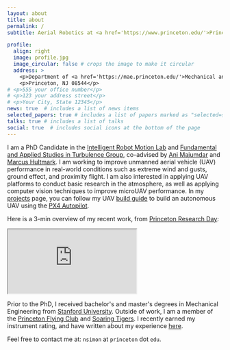 ```yaml
---
layout: about
title: about
permalink: /
subtitle: Aerial Robotics at <a href='https://www.princeton.edu/'>Princeton University</a>.

profile:
  align: right
  image: profile.jpg
  image_circular: false # crops the image to make it circular
  address: >
    <p>Department of <a href='https://mae.princeton.edu/'>Mechanical and Aerospace Engineering</a>.</p>
    <p>Princeton, NJ 08544</p>
# <p>555 your office number</p>
# <p>123 your address street</p>
# <p>Your City, State 12345</p>
news: true  # includes a list of news items
selected_papers: true # includes a list of papers marked as "selected={true}"
talks: true # includes a list of talks
social: true  # includes social icons at the bottom of the page
---
```


I am a PhD Candidate in the [Intelligent Robot Motion Lab](https://irom-lab.princeton.edu/) and [Fundamental and Applied Studies in Turbulence Group](https://fluids.princeton.edu/), co-advised by [Ani Majumdar](https://irom-lab.princeton.edu/majumdar/) and [Marcus Hultmark](https://mae.princeton.edu/people/faculty/hultmark). I am working to improve unmanned aerial vehicle (UAV) performance in real-world conditions such as extreme wind and gusts, ground effect, and proximity flight. I am also interested in applying UAV platforms to conduct basic research in the atmosphere, as well as applying computer vision techniques to improve microUAV performance. In my [projects](https://natesimon.github.io/projects/) page, you can follow my UAV [build guide](https://natesimon.github.io/projects/flowdrone/) to build an autonomous UAV using the [PX4 Autopilot](https://px4.io/). 

Here is a 3-min overview of my recent work, from [Princeton Research Day](https://researchday.princeton.edu/):

<div class="row mt-3">
    <div class="col-sm col-12 mt-3 mt-md-0 d-flex justify-content-center">
        <div class="embed-responsive embed-responsive-16by9" style="width: 90%;">
            <iframe class="embed-responsive-item rounded z-depth-1" src="https://www.youtube.com/embed/uw0p1I9V2CM"></iframe>
        </div>
    </div>
</div>


<div class="row mt-3">
    <div class="col-sm col-12">
    </div>
</div>

Prior to the PhD, I received bachelor's and master's degrees in Mechanical Engineering from [Stanford University](https://me.stanford.edu/). Outside of work, I am a member of the [Princeton Flying Club](http://www.princetonflyingclub.com/) and [Soaring Tigers](https://soaringtigers.org/). I recently earned my instrument rating, and have written about my experience [here](./projects/instrument).

Feel free to contact me at: ``nsimon`` at ``princeton`` dot ``edu``.

<!-- Write your biography here. Tell the world about yourself. Link to your favorite [subreddit](http://reddit.com). You can put a picture in, too. The code is already in, just name your picture `prof_pic.jpg` and put it in the `img/` folder.

Put your address / P.O. box / other info right below your picture. You can also disable any these elements by editing `profile` property of the YAML header of your `_pages/about.md`. Edit `_bibliography/papers.bib` and Jekyll will render your [publications page](/al-folio/publications/) automatically.

Link to your social media connections, too. This theme is set up to use [Font Awesome icons](http://fortawesome.github.io/Font-Awesome/) and [Academicons](https://jpswalsh.github.io/academicons/), like the ones below. Add your Facebook, Twitter, LinkedIn, Google Scholar, or just disable all of them. -->
